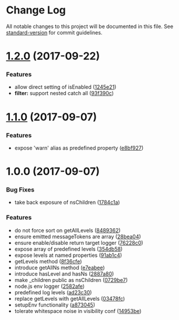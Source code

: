 # Change Log

All notable changes to this project will be documented in this file. See [standard-version](https://github.com/conventional-changelog/standard-version) for commit guidelines.

<a name="1.2.0"></a>
# [1.2.0](https://github.com/medikoo/log4/compare/v1.1.0...v1.2.0) (2017-09-22)


### Features

* allow direct setting of isEnabled ([1245e21](https://github.com/medikoo/log4/commit/1245e21))
* **filter:** support nested catch all ([93f390c](https://github.com/medikoo/log4/commit/93f390c))



<a name="1.1.0"></a>
# [1.1.0](https://github.com/medikoo/log4/compare/v1.0.0...v1.1.0) (2017-09-07)


### Features

* expose 'warn' alias as predefined property ([e8bf927](https://github.com/medikoo/log4/commit/e8bf927))



<a name="1.0.0"></a>
# 1.0.0 (2017-09-07)


### Bug Fixes

* take back exposure of nsChildren ([1784c1a](https://github.com/medikoo/log4/commit/1784c1a))


### Features

* do not force sort on getAllLevels ([8489362](https://github.com/medikoo/log4/commit/8489362))
* ensure emitted messageTokens are array ([28bea04](https://github.com/medikoo/log4/commit/28bea04))
* ensure enable/disable return target logger ([76228c0](https://github.com/medikoo/log4/commit/76228c0))
* expose array of predefined levels ([354db58](https://github.com/medikoo/log4/commit/354db58))
* expose levels at named properties ([91ab1c4](https://github.com/medikoo/log4/commit/91ab1c4))
* getLevels method ([8f36cfe](https://github.com/medikoo/log4/commit/8f36cfe))
* introduce getAllNs method ([e7eabee](https://github.com/medikoo/log4/commit/e7eabee))
* introduce hasLevel and hasNs ([2887a80](https://github.com/medikoo/log4/commit/2887a80))
* make _children public as nsChildren ([0729be7](https://github.com/medikoo/log4/commit/0729be7))
* node.js env logger ([2582afe](https://github.com/medikoo/log4/commit/2582afe))
* predefined log levels ([ad23c30](https://github.com/medikoo/log4/commit/ad23c30))
* replace getLevels with getAllLevels ([03478fc](https://github.com/medikoo/log4/commit/03478fc))
* setupEnv functionality ([a873045](https://github.com/medikoo/log4/commit/a873045))
* tolerate whitespace noise in visibility conf ([14953be](https://github.com/medikoo/log4/commit/14953be))
